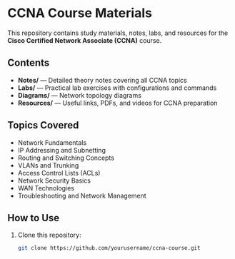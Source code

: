 # CCNA Course Materials

This repository contains study materials, notes, labs, and resources for the **Cisco Certified Network Associate (CCNA)** course.

## Contents

- **Notes/** — Detailed theory notes covering all CCNA topics
- **Labs/** — Practical lab exercises with configurations and commands
- **Diagrams/** — Network topology diagrams
- **Resources/** — Useful links, PDFs, and videos for CCNA preparation

## Topics Covered

- Network Fundamentals
- IP Addressing and Subnetting
- Routing and Switching Concepts
- VLANs and Trunking
- Access Control Lists (ACLs)
- Network Security Basics
- WAN Technologies
- Troubleshooting and Network Management

## How to Use

1. Clone this repository:
   ```bash
   git clone https://github.com/yourusername/ccna-course.git
